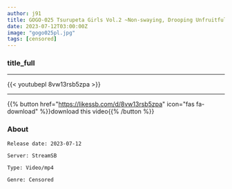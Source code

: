 ```yaml
---
author: j91
title: GOGO-025 Tsurupeta Girls Vol.2 ~Non-swaying, Drooping Unfruitful Breasts~
date: 2023-07-12T03:00:00Z
image: "gogo025pl.jpg"
tags: [censored]
---
```


### title_full
___

{{< youtubepl 8vw13rsb5zpa >}}
___

{{% button href="https://likessb.com/d/8vw13rsb5zpa" icon="fas fa-download" %}}download this video{{% /button %}}
### About

`Release date: 2023-07-12`

`Server: StreamSB`

`Type: Video/mp4`

`Genre:	Censored`